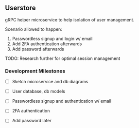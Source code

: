 ## Userstore

gRPC helper microservice to help isolation of user management.

Scenario allowed to happen:
1. Passwordless signup and login w/ email
2. Add 2FA authentication afterwards
3. Add password afterwards

TODO: Research further for optimal session management


###  Development Milestones
- [ ] Sketch microservice and db diagrams
- [ ] User database, db models
- [ ] Passwordless signup and authentication w/ email
- [ ] 2FA authentication
- [ ] Add password later

